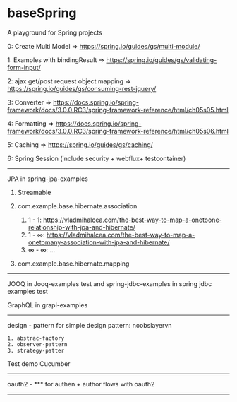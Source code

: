 # baseSpring

A playground for Spring projects

0: Create Multi Model => https://spring.io/guides/gs/multi-module/ 

1: Examples with bindingResult => https://spring.io/guides/gs/validating-form-input/

2: ajax get/post request object mapping => https://spring.io/guides/gs/consuming-rest-jquery/

3: Converter => https://docs.spring.io/spring-framework/docs/3.0.0.RC3/spring-framework-reference/html/ch05s05.html

4: Formatting => https://docs.spring.io/spring-framework/docs/3.0.0.RC3/spring-framework-reference/html/ch05s06.html

5: Caching => https://spring.io/guides/gs/caching/

6: Spring Session (include security + webflux+ testcontainer)

---------------------------------------------------------------------------------------------
JPA in spring-jpa-examples

1. Streamable

2. com.example.base.hibernate.association

    1. 1 - 1: https://vladmihalcea.com/the-best-way-to-map-a-onetoone-relationship-with-jpa-and-hibernate/
    2. 1 - ∞: https://vladmihalcea.com/the-best-way-to-map-a-onetomany-association-with-jpa-and-hibernate/
    3. ∞ - ∞: ...

3. com.example.base.hibernate.mapping

---------------------------------------------------------------------------------------------
JOOQ in Jooq-examples test and spring-jdbc-examples in spring jdbc examples test

GraphQL in grapl-examples

---------------------------------------------------------------------------------------------
design - pattern for simple design pattern: noobslayervn

    1. abstrac-factory 
    2. observer-pattern
    3. strategy-patter

Test demo Cucumber

---------------------------------------------------------------------------------------------
oauth2 - *** for authen + author flows with oauth2

---------------------------------------------------------------------------------------------
